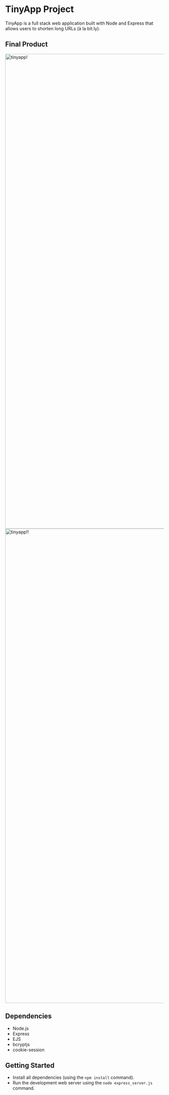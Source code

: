 # TinyApp Project

TinyApp is a full stack web application built with Node and Express that allows users to shorten long URLs (à la bit.ly).

## Final Product

<img width="1511" alt="tinyapp!" src="https://user-images.githubusercontent.com/99279776/177671709-d3b407f4-42c5-49d0-897c-72f5923a6b98.png">
<img width="1510" alt="tinyapp!!" src="https://user-images.githubusercontent.com/99279776/177673110-4091427f-106c-4042-90e2-a8fabdf7583c.png">


## Dependencies

- Node.js
- Express
- EJS
- bcryptjs
- cookie-session

## Getting Started

- Install all dependencies (using the `npm install` command).
- Run the development web server using the `node express_server.js` command.
